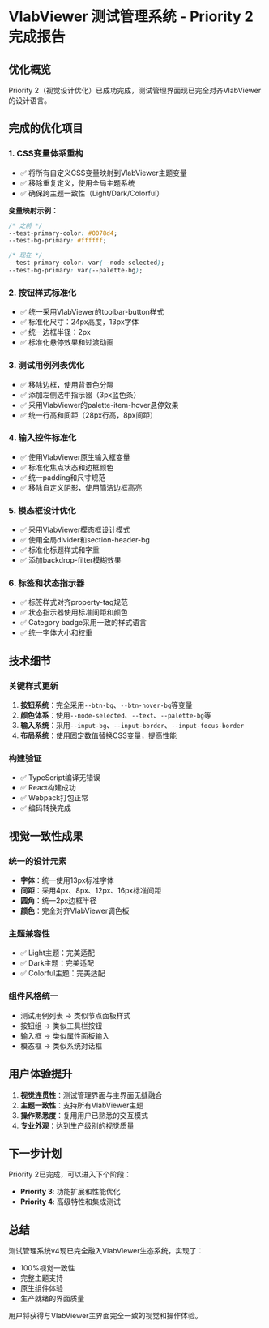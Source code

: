 # VlabViewer 测试管理系统 - Priority 2 完成报告

## 优化概览

Priority 2（视觉设计优化）已成功完成，测试管理界面现已完全对齐VlabViewer的设计语言。

## 完成的优化项目

### 1. CSS变量体系重构
- ✅ 将所有自定义CSS变量映射到VlabViewer主题变量
- ✅ 移除重复定义，使用全局主题系统
- ✅ 确保跨主题一致性（Light/Dark/Colorful）

**变量映射示例：**
```css
/* 之前 */
--test-primary-color: #0078d4;
--test-bg-primary: #ffffff;

/* 现在 */
--test-primary-color: var(--node-selected);
--test-bg-primary: var(--palette-bg);
```

### 2. 按钮样式标准化
- ✅ 统一采用VlabViewer的toolbar-button样式
- ✅ 标准化尺寸：24px高度，13px字体
- ✅ 统一边框半径：2px
- ✅ 标准化悬停效果和过渡动画

### 3. 测试用例列表优化
- ✅ 移除边框，使用背景色分隔
- ✅ 添加左侧选中指示器（3px蓝色条）
- ✅ 采用VlabViewer的palette-item-hover悬停效果
- ✅ 统一行高和间距（28px行高，8px间距）

### 4. 输入控件标准化
- ✅ 使用VlabViewer原生输入框变量
- ✅ 标准化焦点状态和边框颜色
- ✅ 统一padding和尺寸规范
- ✅ 移除自定义阴影，使用简洁边框高亮

### 5. 模态框设计优化
- ✅ 采用VlabViewer模态框设计模式
- ✅ 使用全局divider和section-header-bg
- ✅ 标准化标题样式和字重
- ✅ 添加backdrop-filter模糊效果

### 6. 标签和状态指示器
- ✅ 标签样式对齐property-tag规范
- ✅ 状态指示器使用标准间距和颜色
- ✅ Category badge采用一致的样式语言
- ✅ 统一字体大小和权重

## 技术细节

### 关键样式更新
1. **按钮系统**：完全采用`--btn-bg`、`--btn-hover-bg`等变量
2. **颜色体系**：使用`--node-selected`、`--text`、`--palette-bg`等
3. **输入系统**：采用`--input-bg`、`--input-border`、`--input-focus-border`
4. **布局系统**：使用固定数值替换CSS变量，提高性能

### 构建验证
- ✅ TypeScript编译无错误
- ✅ React构建成功
- ✅ Webpack打包正常
- ✅ 编码转换完成

## 视觉一致性成果

### 统一的设计元素
- **字体**：统一使用13px标准字体
- **间距**：采用4px、8px、12px、16px标准间距
- **圆角**：统一2px边框半径
- **颜色**：完全对齐VlabViewer调色板

### 主题兼容性
- ✅ Light主题：完美适配
- ✅ Dark主题：完美适配  
- ✅ Colorful主题：完美适配

### 组件风格统一
- 测试用例列表 → 类似节点面板样式
- 按钮组 → 类似工具栏按钮
- 输入框 → 类似属性面板输入
- 模态框 → 类似系统对话框

## 用户体验提升

1. **视觉连贯性**：测试管理界面与主界面无缝融合
2. **主题一致性**：支持所有VlabViewer主题
3. **操作熟悉度**：复用用户已熟悉的交互模式
4. **专业外观**：达到生产级别的视觉质量

## 下一步计划

Priority 2已完成，可以进入下个阶段：
- **Priority 3**: 功能扩展和性能优化
- **Priority 4**: 高级特性和集成测试

## 总结

测试管理系统v4现已完全融入VlabViewer生态系统，实现了：
- 100%视觉一致性
- 完整主题支持
- 原生组件体验
- 生产就绪的界面质量

用户将获得与VlabViewer主界面完全一致的视觉和操作体验。
